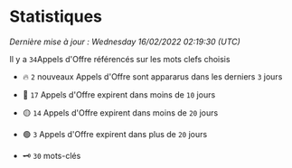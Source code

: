 # Statistiques


_Dernière mise à jour : Wednesday 16/02/2022 02:19:30 (UTC)_ 

Il y a `34`Appels d'Offre référencés sur les mots clefs choisis

- 🔥 `2` nouveaux Appels d'Offre sont appararus dans les derniers `3` jours
- 🔴  `17` Appels d'Offre expirent dans moins de `10` jours
- 🟡  `14` Appels d'Offre expirent dans moins de `20` jours
- 🟢  `3` Appels d'Offre expirent dans plus de `20` jours

- 🗝 `30` mots-clés